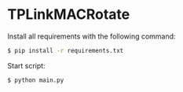 # TPLinkMACRotate

Install all requirements with the following command:

```bash
$ pip install -r requirements.txt
```

Start script:

```bash
$ python main.py
```